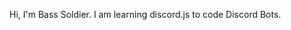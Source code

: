 Hi, I'm Bass Soldier.
I am learning discord.js to code Discord Bots. 


<!---
BassSoldier/BassSoldier is a ✨ special ✨ repository because its `README.md` (this file) appears on your GitHub profile.
You can click the Preview link to take a look at your changes.
--->
